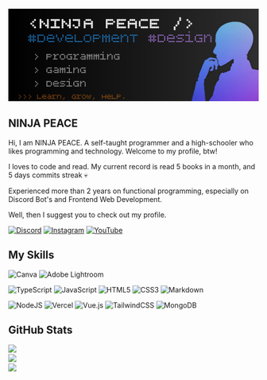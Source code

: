 ![Design and Development](https://github.com/NINJAPEACE/NINJAPEACE/blob/peace/bio.jpg) 
  
## NINJA PEACE 
Hi, I am NINJA PEACE. 
A self-taught programmer and a high-schooler who likes programming and technology. Welcome to my profile, btw! 

I loves to code and read. My current record is read 5 books in a month, and 5 days commits streak 💀

Experienced more than 2 years on functional programming, especially on Discord Bot's and Frontend Web Development. 

Well, then I suggest you to check out my profile.

[![Discord](https://img.shields.io/badge/Discord-%237289DA.svg?logo=discord&logoColor=white)](https://discord.gg/AKYCxM6HA4) [![Instagram](https://img.shields.io/badge/Instagram-%23E4405F.svg?logo=Instagram&logoColor=white)](https://instagram.com/ninja_peace) [![YouTube](https://img.shields.io/badge/YouTube-%23FF0000.svg?logo=YouTube&logoColor=white)](https://youtube.com/c/NINJAPEACE95)  

## My Skills
![Canva](https://img.shields.io/badge/Canva-%2300C4CC.svg?style=for-the-badge&logo=Canva&logoColor=white) 
![Adobe Lightroom](https://img.shields.io/badge/Adobe%20Lightroom-31A8FF.svg?style=for-the-badge&logo=Adobe%20Lightroom&logoColor=white) 

![TypeScript](https://img.shields.io/badge/typescript-%23007ACC.svg?style=for-the-badge&logo=typescript&logoColor=white) 
![JavaScript](https://img.shields.io/badge/javascript-%23323330.svg?style=for-the-badge&logo=javascript&logoColor=%23F7DF1E) 
![HTML5](https://img.shields.io/badge/html5-%23E34F26.svg?style=for-the-badge&logo=html5&logoColor=white) 
![CSS3](https://img.shields.io/badge/css3-%231572B6.svg?style=for-the-badge&logo=css3&logoColor=white) 
![Markdown](https://img.shields.io/badge/markdown-%23000000.svg?style=for-the-badge&logo=markdown&logoColor=white)

![NodeJS](https://img.shields.io/badge/node.js-6DA55F?style=for-the-badge&logo=node.js&logoColor=white) 
![Vercel](https://img.shields.io/badge/vercel-%23000000.svg?style=for-the-badge&logo=vercel&logoColor=white) 
![Vue.js](https://img.shields.io/badge/vuejs-%2335495e.svg?style=for-the-badge&logo=vuedotjs&logoColor=%234FC08D) 
![TailwindCSS](https://img.shields.io/badge/tailwindcss-%2338B2AC.svg?style=for-the-badge&logo=tailwind-css&logoColor=white) 
![MongoDB](https://img.shields.io/badge/MongoDB-%234ea94b.svg?style=for-the-badge&logo=mongodb&logoColor=white) 

## GitHub Stats
![](https://github-readme-stats.vercel.app/api?username=ninjapeace&theme=react&hide_border=false&include_all_commits=false&count_private=true)<br/>
![](https://github-readme-streak-stats.herokuapp.com/?user=ninjapeace&theme=react&hide_border=false)<br/>
![](https://github-readme-stats.vercel.app/api/top-langs/?username=ninjapeace&theme=react&hide_border=false&include_all_commits=false&count_private=true&layout=compact)

<!-- Proudly created by GPRM check this out: ( https://gprm.itsvg.in ) -->

